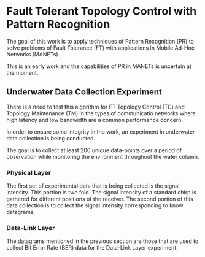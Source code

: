 # Fault Tolerant Topology Control with Pattern Recognition

The goal of this work is to apply techniques of Pattern Recognition (PR) to
solve problems of Fault Tolerance (FT) with applications in  Mobile Ad-Hoc
Networks (MANETs).

This is an early work and the capabilities of PR in MANETs is uncertain at the
moment.

## Underwater Data Collection Experiment

There is a need to test this algorithm for FT Topology Control (TC) and
Topology Maintenance (TM) in the types of communicatio networks where high
latency and low bandwidth are a common performance concern.

In order to ensure some integrity in the work, an experiment in underwater data
collection is being conducted.

The goal is to collect at least 200 unique data-points over a period of
observation while monitoring the environment throughout the water column.

### Physical Layer
The first set of experimental data that is being collected is the signal
intensity.  This portion is two fold. The signal intensity of a standard chirp
is gathered for different positions of the receiver. The second portion of this
data collection is to collect the signal intensity corresponding to know
datagrams.

### Data-Link Layer
The datagrams mentioned in the previous section are those that are used to
collect Bit Error Rate (BER) data for the Data-Link Layer experiment.
